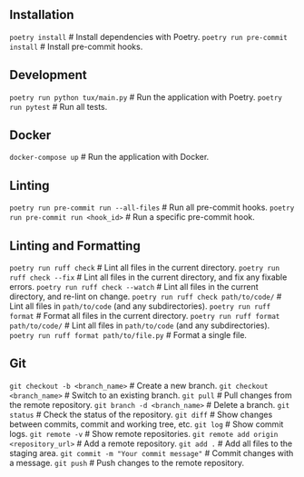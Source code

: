 ## Installation
`poetry install`                           # Install dependencies with Poetry.
`poetry run pre-commit install`            # Install pre-commit hooks.

## Development
`poetry run python tux/main.py`            # Run the application with Poetry.
`poetry run pytest`                        # Run all tests.

## Docker
`docker-compose up`                        # Run the application with Docker.

## Linting
`poetry run pre-commit run --all-files`    # Run all pre-commit hooks.
`poetry run pre-commit run <hook_id>`      # Run a specific pre-commit hook.

## Linting and Formatting
`poetry run ruff check`                    # Lint all files in the current directory.
`poetry run ruff check --fix`              # Lint all files in the current directory, and fix any fixable errors.
`poetry run ruff check --watch`            # Lint all files in the current directory, and re-lint on change.
`poetry run ruff check path/to/code/`      # Lint all files in `path/to/code` (and any subdirectories).
`poetry run ruff format`                   # Format all files in the current directory.
`poetry run ruff format path/to/code/`     # Lint all files in `path/to/code` (and any subdirectories).
`poetry run ruff format path/to/file.py`   # Format a single file.

## Git
`git checkout -b <branch_name>`            # Create a new branch.
`git checkout <branch_name>`               # Switch to an existing branch.
`git pull`                                 # Pull changes from the remote repository.
`git branch -d <branch_name>`              # Delete a branch.
`git status`                               # Check the status of the repository.
`git diff`                                 # Show changes between commits, commit and working tree, etc.
`git log`                                  # Show commit logs.
`git remote -v`                            # Show remote repositories.
`git remote add origin <repository_url>`   # Add a remote repository.
`git add .`                                # Add all files to the staging area.
`git commit -m "Your commit message"`      # Commit changes with a message.
`git push`                                 # Push changes to the remote repository.